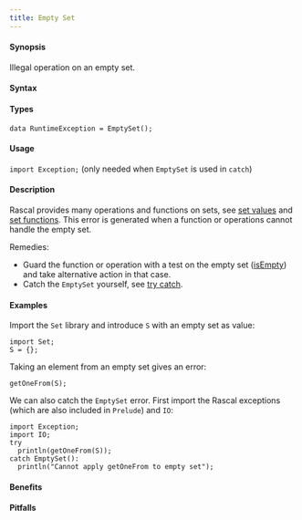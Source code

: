 ```yaml
---
title: Empty Set
---
```


#### Synopsis

Illegal operation on an empty set.

#### Syntax

#### Types

`data RuntimeException = EmptySet();`
       
#### Usage

`import Exception;` (only needed when `EmptySet` is used in `catch`)

#### Description

Rascal provides many operations and functions on sets, see [set values]((Rascal:Values-Set))
and [set functions]((Library:Set)).
This error is generated when a function or operations cannot handle the empty set.

Remedies:

*  Guard the function or operation with a test on the empty set ([isEmpty]((Library:Set-isEmpty))) and 
  take alternative action in that case.
*  Catch the `EmptySet` yourself, see [try catch]((Rascal:Statements-TryCatch)).

#### Examples

Import the `Set` library and introduce `S` with an empty set as value:
```rascal-shell,continue
import Set;
S = {};
```
Taking an element from an empty set gives an error:
```rascal-shell,continue,error
getOneFrom(S);
```
We can also catch the `EmptySet` error. First import the Rascal exceptions (which are also included in `Prelude`)
and `IO`:
```rascal-shell,continue
import Exception;
import IO;
try 
  println(getOneFrom(S)); 
catch EmptySet(): 
  println("Cannot apply getOneFrom to empty set");
```

#### Benefits

#### Pitfalls

